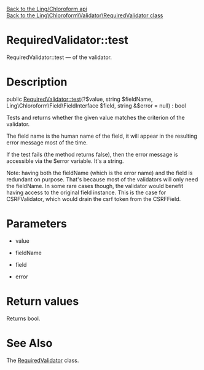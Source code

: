 [Back to the Ling/Chloroform api](https://github.com/lingtalfi/Chloroform/blob/master/doc/api/Ling/Chloroform.md)<br>
[Back to the Ling\Chloroform\Validator\RequiredValidator class](https://github.com/lingtalfi/Chloroform/blob/master/doc/api/Ling/Chloroform/Validator/RequiredValidator.md)


RequiredValidator::test
================



RequiredValidator::test — of the validator.




Description
================


public [RequiredValidator::test](https://github.com/lingtalfi/Chloroform/blob/master/doc/api/Ling/Chloroform/Validator/RequiredValidator/test.md)(?$value, string $fieldName, Ling\Chloroform\Field\FieldInterface $field, string &$error = null) : bool




Tests and returns whether the given value matches the criterion
of the validator.

The field name is the human name of the field, it will appear in
the resulting error message most of the time.


If the test fails (the method returns false), then
the error message is accessible via the $error variable.
It's a string.



Note: having both the fieldName (which is the error name) and the field is redundant on purpose.
That's because most of the validators will only need the fieldName.
In some rare cases though, the validator would benefit having access to the original field instance.
This is the case for CSRFValidator, which would drain the csrf token from the CSRFField.




Parameters
================


- value

    

- fieldName

    

- field

    

- error

    


Return values
================

Returns bool.








See Also
================

The [RequiredValidator](https://github.com/lingtalfi/Chloroform/blob/master/doc/api/Ling/Chloroform/Validator/RequiredValidator.md) class.



